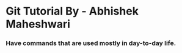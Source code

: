 # Git Tutorial By - Abhishek Maheshwari

### Have commands that are used mostly in day-to-day life.
